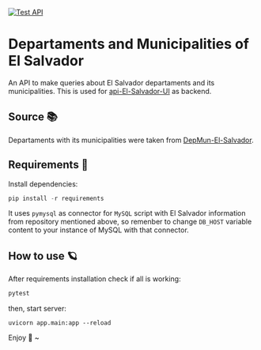 [![Test API](https://github.com/standoge/api-El-Salvador/actions/workflows/testing.yml/badge.svg)](https://github.com/standoge/api-El-Salvador/actions/workflows/testing.yml)

# Departaments and Municipalities of El Salvador

An API to make queries about El Salvador departaments and its municipalities. This is used for [api-El-Salvador-UI](https://github.com/caeher/api-El-Salvador-UI) as backend.

## Source :books:

Departaments with its municipalities were taken from [DepMun-El-Salvador](https://github.com/SamBurgos/DepMun-El-Salvador).

## Requirements :mag_right:

Install dependencies:
```Python
pip install -r requirements
```
It uses `pymysql` as connector for `MySQL` script with El Salvador information from repository mentioned above, so remenber to change `DB_HOST` variable content to your instance of MySQL with that connector.

## How to use :ringed_planet:

After requirements installation check if all is working:
```Python
pytest
```
then, start server:
```
uvicorn app.main:app --reload
```

Enjoy :bamboo: ~
